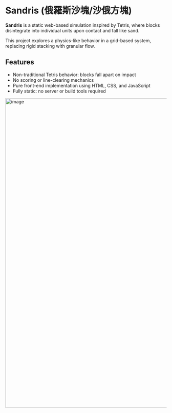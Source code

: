 # Sandris (俄羅斯沙塊/沙俄方塊)

**Sandris** is a static web-based simulation inspired by Tetris, where blocks disintegrate into individual units upon contact and fall like sand.

This project explores a physics-like behavior in a grid-based system, replacing rigid stacking with granular flow.

## Features

- Non-traditional Tetris behavior: blocks fall apart on impact
- No scoring or line-clearing mechanics
- Pure front-end implementation using HTML, CSS, and JavaScript
- Fully static: no server or build tools required

<img width="1920" height="963" alt="image" src="https://github.com/user-attachments/assets/88a48aae-0ca6-4ee9-8fa1-6cf0abf00bc2" />
